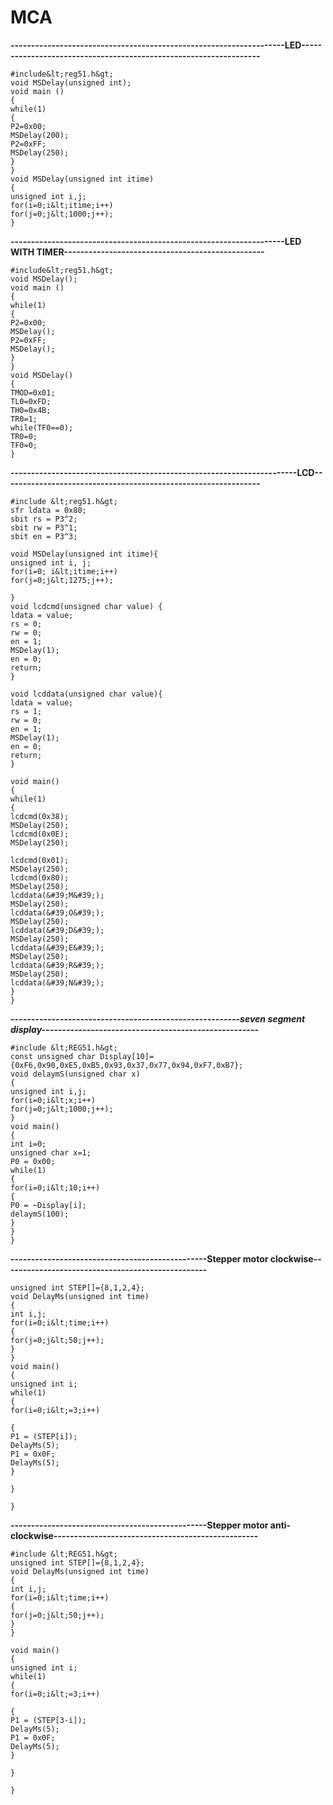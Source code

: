 # MCA

**-------------------------------------------------------------------LED------------------------------------------------------------------**
```
#include&lt;reg51.h&gt;
void MSDelay(unsigned int);
void main ()
{
while(1)
{
P2=0x00;
MSDelay(200);
P2=0xFF;
MSDelay(250);
}
}
void MSDelay(unsigned int itime)
{
unsigned int i,j;
for(i=0;i&lt;itime;i++)
for(j=0;j&lt;1000;j++);
}
```

**-------------------------------------------------------------------LED WITH TIMER-------------------------------------------------**

```
#include&lt;reg51.h&gt;
void MSDelay();
void main ()
{
while(1)
{
P2=0x00;
MSDelay();
P2=0xFF;
MSDelay();
}
}
void MSDelay()
{
TMOD=0x01;
TL0=0xFD;
TH0=0x4B;
TR0=1;
while(TF0==0);
TR0=0;
TF0=0;
}
```

**----------------------------------------------------------------------LCD---------------------------------------------------------------**
```
#include &lt;reg51.h&gt;
sfr ldata = 0x80;
sbit rs = P3^2;
sbit rw = P3^1;
sbit en = P3^3;

void MSDelay(unsigned int itime){
unsigned int i, j;
for(i=0; i&lt;itime;i++)
for(j=0;j&lt;1275;j++);

}
void lcdcmd(unsigned char value) {
ldata = value;
rs = 0;
rw = 0;
en = 1;
MSDelay(1);
en = 0;
return;
}

void lcddata(unsigned char value){
ldata = value;
rs = 1;
rw = 0;
en = 1;
MSDelay(1);
en = 0;
return;
}

void main()
{
while(1)
{
lcdcmd(0x38);
MSDelay(250);
lcdcmd(0x0E);
MSDelay(250);

lcdcmd(0x01);
MSDelay(250);
lcdcmd(0x80);
MSDelay(250);
lcddata(&#39;M&#39;);
MSDelay(250);
lcddata(&#39;O&#39;);
MSDelay(250);
lcddata(&#39;D&#39;);
MSDelay(250);
lcddata(&#39;E&#39;);
MSDelay(250);
lcddata(&#39;R&#39;);
MSDelay(250);
lcddata(&#39;N&#39;);
}
}
```

***--------------------------------------------------------seven segment display-----------------------------------------------------***
```
#include &lt;REG51.h&gt;
const unsigned char Display[10]={0xF6,0x90,0xE5,0xB5,0x93,0x37,0x77,0x94,0xF7,0xB7};
void delaymS(unsigned char x)
{
unsigned int i,j;
for(i=0;i&lt;x;i++)
for(j=0;j&lt;1000;j++);
}
void main()
{
int i=0;
unsigned char x=1;
P0 = 0x00;
while(1)
{
for(i=0;i&lt;10;i++)
{
P0 = ~Display[i];
delaymS(100);
}
}
}
```

**------------------------------------------------Stepper motor clockwise--------------------------------------------------**

```#include &lt;REG51.h&gt;
unsigned int STEP[]={8,1,2,4};
void DelayMs(unsigned int time)
{
int i,j;
for(i=0;i&lt;time;i++)
{
for(j=0;j&lt;50;j++);
}
}
void main()
{
unsigned int i;
while(1)
{
for(i=0;i&lt;=3;i++)

{
P1 = (STEP[i]);
DelayMs(5);
P1 = 0x0F;
DelayMs(5);
}

}

}
```

**------------------------------------------------Stepper motor anti-clockwise--------------------------------------------------**
```
#include &lt;REG51.h&gt;
unsigned int STEP[]={8,1,2,4};
void DelayMs(unsigned int time)
{
int i,j;
for(i=0;i&lt;time;i++)
{
for(j=0;j&lt;50;j++);
}
}

void main()
{
unsigned int i;
while(1)
{
for(i=0;i&lt;=3;i++)

{
P1 = (STEP[3-i]);
DelayMs(5);
P1 = 0x0F;
DelayMs(5);
}

}

}
```
